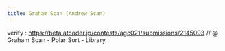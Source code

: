 ```yaml
---
title: Graham Scan (Andrew Scan)
---
```

verify : https://beta.atcoder.jp/contests/agc021/submissions/2145093
// @ Graham Scan - Polar Sort - Library

